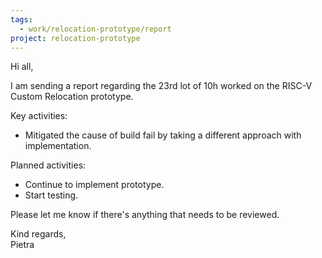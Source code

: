 ```yaml
---
tags:
  - work/relocation-prototype/report
project: relocation-prototype
---
```

Hi all,

I am sending a report regarding the 23rd lot of 10h worked on the RISC-V Custom
Relocation prototype.

Key activities:
* Mitigated the cause of build fail by taking a different approach with implementation.

Planned activities:
* Continue to implement prototype.  
* Start testing.

Please let me know if there's anything that needs to be reviewed.

Kind regards,  
Pietra